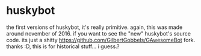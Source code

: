 # huskybot
the first versions of huskybot, it's really primitive. again, this was made around november of 2016. if you want to see the "new" huskybot's source code. its just a shitty https://github.com/GilbertGobbels/GAwesomeBot fork. thanks :D, this is for historical stuff... i guess.?
